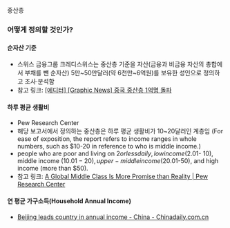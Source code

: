 중산층

### 어떻게 정의할 것인가?
#### 순자산 기준
* 스위스 금융그룹 크레디스위스는 중산층 기준을 자산(금융과 비금융 자산의 총합에서 부채를 뺀 순자산) 5만~50만달러(약 6천만~6억원)를 보유한 성인으로 정의하고 조사·분석함
* 참고 링크: [[에디터] [Graphic News] 중국 중산층 1억명 돌파](http://www.economyinsight.co.kr/news/articleView.html?idxno=3160)


#### 하루 평균 생활비
* Pew Research Center
* 해당 보고서에서 정의하는 중산층은 하루 평균 생활비가 10~20달러인 계층임 (For ease of exposition, the report refers to income ranges in whole numbers, such as $10-20 in reference to who is middle income.)
* people who are poor and living on $2 or less daily, low income ($2.01-
10), middle income ($10.01-20), upper-middle income ($20.01-50), and high income (more than $50). 
* 참고 링크: [A Global Middle Class Is More Promise than Reality | Pew Research Center](http://www.pewglobal.org/2015/07/08/a-global-middle-class-is-more-promise-than-reality/)


#### 연 평균 가구소득(Household Annual Income)
* [Beijing leads country in annual income - China - Chinadaily.com.cn](http://www.chinadaily.com.cn/china/2015-06/16/content_21020693.htm)